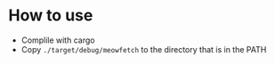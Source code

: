 # How to use
- Complile with cargo
- Copy `./target/debug/meowfetch` to the directory that is in the PATH
